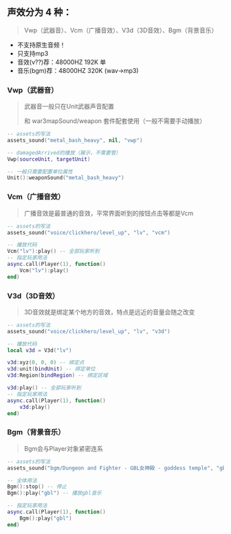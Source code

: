 ## 声效分为 4 种：

> Vwp（武器音）、Vcm（广播音效）、V3d（3D音效）、Bgm（背景音乐）

* 不支持原生音频！
* 只支持mp3
* 音效(v??)荐：48000HZ 192K 单
* 音乐(bgm)荐：48000HZ 320K (wav->mp3)

### Vwp（武器音）

> 武器音一般只在Unit武器声音配置
>
> 和 war3mapSound/weapon 套件配套使用（一般不需要手动播放）

```lua
-- assets的写法
assets_sound("metal_bash_heavy", nil, "vwp")

-- damagedArrived的播放（展示，不需要管）
Vwp(sourceUnit, targetUnit)

-- 一般只需要配置单位属性
Unit():weaponSound("metal_bash_heavy")
```

### Vcm（广播音效）

> 广播音效是最普通的音效，平常界面听到的按钮点击等都是Vcm

```lua
-- assets的写法
assets_sound("voice/clickhero/level_up", "lv", "vcm")

-- 播放代码
Vcm("lv"):play() -- 全部玩家听到
-- 指定玩家用法
async.call(Player(1), function()
    Vcm("lv"):play()
end)
```

### V3d（3D音效）

> 3D音效就是绑定某个地方的音效，特点是远近的音量会随之改变

```lua
-- assets的写法
assets_sound("voice/clickhero/level_up", "lv", "v3d")

-- 播放代码
local v3d = V3d("lv")

v3d:xyz(0, 0, 0) -- 绑定点
v3d:unit(bindUnit) -- 绑定单位
v3d:Region(bindRegion) -- 绑定区域

v3d:play() -- 全部玩家听到
-- 指定玩家用法
async.call(Player(1), function()
    v3d:play()
end)
```

### Bgm（背景音乐）

> Bgm会与Player对象紧密连系

```lua
-- assets的写法
assets_sound("bgm/Dungeon and Fighter - GBL女神殿 - goddess temple", "gbl", "bgm")

-- 全体用法
Bgm():stop() -- 停止
Bgm():play("gbl") -- 播放gbl音乐

-- 指定玩家用法
async.call(Player(1), function()
    Bgm():play("gbl")
end)
```

